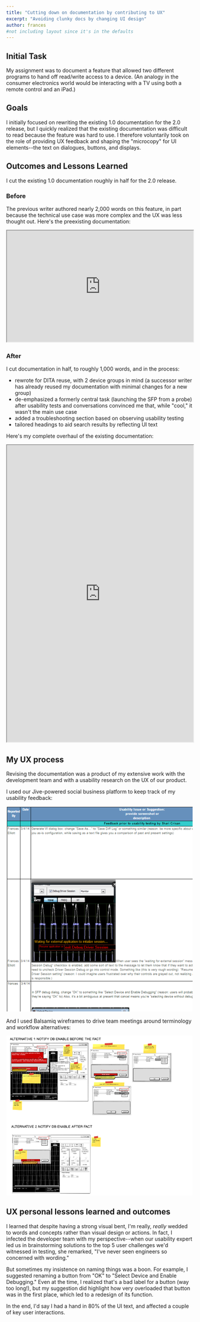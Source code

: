 ```yaml
---
title: "Cutting down on documentation by contributing to UX"
excerpt: "Avoiding clunky docs by changing UI design"
author: frances
#not including layout since it's in the defaults
---
```




## Initial Task

My assignment was to document a feature that allowed two different programs to hand off read/write access to a device. (An analogy in the consumer electronics world would be interacting with a TV using both a remote control and an iPad.)

## Goals

I initially focused on rewriting the existing 1.0 documentation for the 2.0 release, but I quickly realized that the existing documentation was difficult to read because the feature was hard to use. I therefore voluntarily took on the role of providing UX feedback and shaping the "microcopy" for UI elements--the text on dialogues, buttons, and displays.

## Outcomes and Lessons Learned

I cut the existing 1.0 documentation roughly in half for the 2.0 release.



### Before

The previous writer authored nearly 2,000 words on this feature, in part because the technical use case was more complex and the UX was less thought out. Here's the preexisting documentation:



<iframe src="https://drive.google.com/file/d/1YLQ_PqA1YfnrJAo7J2TmJbVa9l6BuzsC/preview" width="100%" height="300em"></iframe>




### After

I cut documentation in half, to roughly 1,000 words, and in the process:

- rewrote for DITA reuse, with 2 device groups in mind (a successor writer has already reused my documentation with minimal changes for a new group)
- de-emphasized a formerly central task (launching the SFP from a probe) after usability tests and conversations convinced me that, while "cool," it wasn't the main use case
- added a troubleshooting section based on observing usability testing
- tailored headings to aid search results by reflecting UI text 

Here's my complete overhaul of the existing documentation:


<iframe src="https://drive.google.com/file/d/1ldV6fe70wGRM_iOzZ9RELEjeH4kjWFrF/preview" width="100%" height="800em"></iframe>









## My UX process

Revising the documentation was a product of  my extensive work with the development team and with a usability research on the UX of our product. 



I used our Jive-powered social business platform to keep track of my usability feedback:

  ![Before](/assets/images/portfolio/ux_docs_sfp_feedback.png)





And I used Balsamiq wireframes to drive team meetings around terminology and workflow alternatives:

![Before](/assets/images/portfolio/ux_docs_sfp_wireframes.png)



## UX personal lessons learned and outcomes



I learned that despite having a strong visual bent, I'm really, *really* wedded to words and concepts rather than visual design or actions. In fact, I infected the developer team with my perspective--when our usability expert led us in brainstorming solutions to the top 5 user challenges we'd witnessed in testing, she remarked, "I've never seen engineers so concerned with wording."



But sometimes my insistence on naming things was a boon. For example, I suggested renaming a button from "OK" to "Select Device and Enable Debugging." Even at the time, I realized that's a bad label for a button (way too long!), but my suggestion did highlight how very overloaded that button was in the first place, which led to a redesign of its function.



In the end, I'd say I had a hand in 80% of the UI text, and affected a couple of key user interactions.

